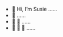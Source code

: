 - 👋 Hi, I’m Susie ......
- 👋 ......
- 👋 👋 ......
- 👋 👋 👋 ......

<!---
susj0/susj0 is a ✨ special ✨ repository because its `README.md` (this file) appears on your GitHub profile.
You can click the Preview link to take a look at your changes.
--->
